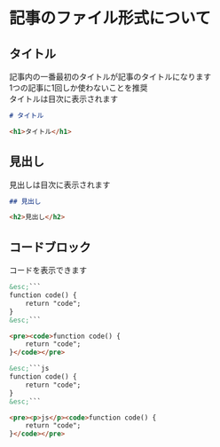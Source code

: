 # 記事のファイル形式について

## タイトル

記事内の一番最初のタイトルが記事のタイトルになります  
1つの記事に1回しか使わないことを推奨  
タイトルは目次に表示されます  

```md
# タイトル
```
```html
<h1>タイトル</h1>
```

## 見出し

見出しは目次に表示されます  

```md
## 見出し
```
```html
<h2>見出し</h2>
```

## コードブロック

コードを表示できます  

```md
&esc;```
function code() {
    return "code";
}
&esc;```
```
```html
<pre><code>function code() {
    return "code";
}</code></pre>
```
```md
&esc;```js
function code() {
    return "code";
}
&esc;```
```
```html
<pre><p>js</p><code>function code() {
    return "code";
}</code></pre>
```
